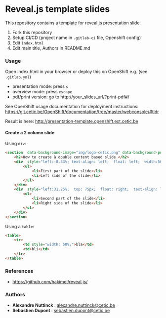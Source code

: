 # Reveal.js template slides

This repository contains a template for reveal.js presentation slide.

1. Fork this repository
2. Setup CI/CD (project name in `.gitlab-ci` file, Openshift config)
3. Edit `index.html`
4. Edit main title, Authors in README.md

### Usage

Open index.html in your browser or deploy this on OpenShift e.g. (see `.gitlab.yml`)

* presentation mode: press `s`
* overview mode: press `escape`
* pdf/print version: go to http://your_slides_url/?print-pdf#/

See OpenShift usage documentation for deployment instructions: https://git.cetic.be/OpenShift/documentation/tree/master/webconsole/#tldr

Result is here: http://presentation-template.openshift.ext.cetic.be

#### Create a 2 column slide

Using `div`:

```html
<section  data-background-image="img/logo-cetic.png" data-background-position="98% 2%" data-background-size="10%">
	<h2>How to create à double content based slide </h2>
	<div  style="left:-8.33%; text-align: left;  float: left;  width:50%;  z-index:-10;">
		<ul>
			<li>First part of the slide</li>
			<li>Left side of the slide</li>
		</ul>
	</div>
	<div  style="left:31.25%;  top: 75px;  float: right;  text-align: left;  z-index:-10;  width:50%;">
		<ul>
			<li>Second part of the slide</li>
			<li>Right side of the slide</li>
		</ul>
	</div>
</section>
```

Using a `table`:

```html
<table>
	<tr>
		<td style="width: 50%;">bla</td>
		<td>bli</td>
	</tr>
</table>
```

### References

* https://github.com/hakimel/reveal.js/

### Authors

* **Alexandre Nuttinck** : alexandre.nuttinck@cetic.be
* **Sebastien Dupont** : sebastien.dupont@cetic.be
